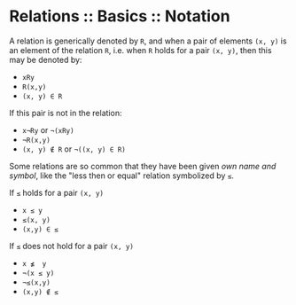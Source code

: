 # Relations :: Basics :: Notation

A relation is generically denoted by `R`, and when a pair of elements `(x, y)` is an element of the relation `R`, i.e. when `R` holds for a pair `(x, y)`, then this may be denoted by:
- `xRy`
- `R(x,y)`
- `(x, y) ∈ R`

If this pair is not in the relation:
- `x¬Ry` or `¬(xRy)`
- `¬R(x,y)`
- `(x, y) ∉ R` or `¬((x, y) ∈ R)`

Some relations are so common that they have been given *own name and symbol*, like the "less then or equal" relation symbolized by `≤`. 

If `≤` holds for a pair `(x, y)`
- `x ≤ y`
- `≤(x, y)`
- `(x,y) ∈ ≤`

If `≤` does not hold for a pair `(x, y)`
- `x ≰  y`
- `¬(x ≤ y)`
- `¬≤(x,y)`
- `(x,y) ∉ ≤`
